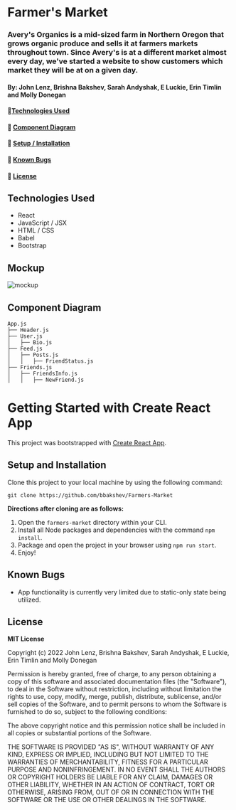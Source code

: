 # Farmer's Market

### Avery's Organics is a mid-sized farm in Northern Oregon that grows organic produce and sells it at farmers markets throughout town. Since Avery's is at a different market almost every day, we've started a website to show customers which market they will be at on a given day.

#### By: John Lenz, Brishna Bakshev, Sarah Andyshak, E Luckie, Erin Timlin and Molly Donegan

#### 🍏[Technologies Used](#technologies-used)
#### 🥕 [Component Diagram](#component-diagram)
#### 🧄 [Setup / Installation](#setup-and-installation)
#### 🍅 [Known Bugs](#known-bugs)
#### 🥒 [License](#license)

## Technologies Used
* React
* JavaScript / JSX
* HTML / CSS
* Babel
* Bootstrap

## Mockup

![mockup](/farmersmarket.png)

## Component Diagram
```
App.js
├── Header.js
├── User.js
│   ├── Bio.js           
├── Feed.js
│   ├── Posts.js       
│   │   ├── FriendStatus.js
├── Friends.js
│   ├── FriendsInfo.js     
│   │   ├── NewFriend.js
```

# Getting Started with Create React App

This project was bootstrapped with [Create React App](https://github.com/facebook/create-react-app).

## Setup and Installation

Clone this project to your local machine by using the following command:
```
git clone https://github.com/bbakshev/Farmers-Market
```

**Directions after cloning are as follows:**
1. Open the `farmers-market` directory within your CLI.
2. Install all Node packages and dependencies with the command `npm install`.
3. Package and open the project in your browser using `npm run start`.
4. Enjoy!

## Known Bugs

* App functionality is currently very limited due to static-only state being utilized.

## License

**MIT License**

Copyright (c) 2022 John Lenz, Brishna Bakshev, Sarah Andyshak, E Luckie, Erin Timlin and Molly Donegan

Permission is hereby granted, free of charge, to any person obtaining a copy
of this software and associated documentation files (the "Software"), to deal
in the Software without restriction, including without limitation the rights
to use, copy, modify, merge, publish, distribute, sublicense, and/or sell
copies of the Software, and to permit persons to whom the Software is
furnished to do so, subject to the following conditions:

The above copyright notice and this permission notice shall be included in all
copies or substantial portions of the Software.

THE SOFTWARE IS PROVIDED "AS IS", WITHOUT WARRANTY OF ANY KIND, EXPRESS OR
IMPLIED, INCLUDING BUT NOT LIMITED TO THE WARRANTIES OF MERCHANTABILITY,
FITNESS FOR A PARTICULAR PURPOSE AND NONINFRINGEMENT. IN NO EVENT SHALL THE
AUTHORS OR COPYRIGHT HOLDERS BE LIABLE FOR ANY CLAIM, DAMAGES OR OTHER
LIABILITY, WHETHER IN AN ACTION OF CONTRACT, TORT OR OTHERWISE, ARISING FROM,
OUT OF OR IN CONNECTION WITH THE SOFTWARE OR THE USE OR OTHER DEALINGS IN THE
SOFTWARE.